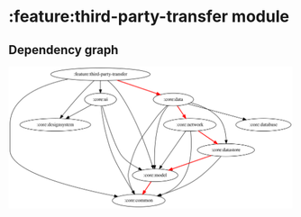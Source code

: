 # :feature:third-party-transfer module
## Dependency graph
![Dependency graph](../../docs/images/graphs/dep_graph_feature_third_party_transfer.svg)
